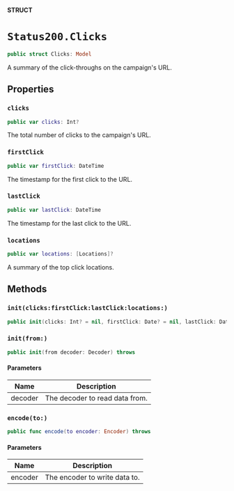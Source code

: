 **STRUCT**

# `Status200.Clicks`

```swift
public struct Clicks: Model
```

A summary of the click-throughs on the campaign's URL.

## Properties
### `clicks`

```swift
public var clicks: Int?
```

The total number of clicks to the campaign's URL.

### `firstClick`

```swift
public var firstClick: DateTime
```

The timestamp for the first click to the URL.

### `lastClick`

```swift
public var lastClick: DateTime
```

The timestamp for the last click to the URL.

### `locations`

```swift
public var locations: [Locations]?
```

A summary of the top click locations.

## Methods
### `init(clicks:firstClick:lastClick:locations:)`

```swift
public init(clicks: Int? = nil, firstClick: Date? = nil, lastClick: Date? = nil, locations: [Locations]? = nil)
```

### `init(from:)`

```swift
public init(from decoder: Decoder) throws
```

#### Parameters

| Name | Description |
| ---- | ----------- |
| decoder | The decoder to read data from. |

### `encode(to:)`

```swift
public func encode(to encoder: Encoder) throws
```

#### Parameters

| Name | Description |
| ---- | ----------- |
| encoder | The encoder to write data to. |
